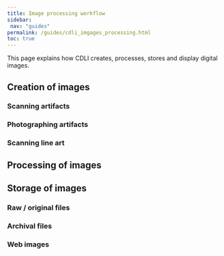 ```yaml
---
title: Image processing workflow
sidebar:
 nav: "guides"
permalink: /guides/cdli_imgages_processing.html
toc: true
---
```


This page explains how CDLI creates, processes, stores and display digital images.

## Creation of images

### Scanning artifacts

### Photographing artifacts

### Scanning line art


## Processing of images



## Storage of images

### Raw / original files


### Archival files


### Web images

